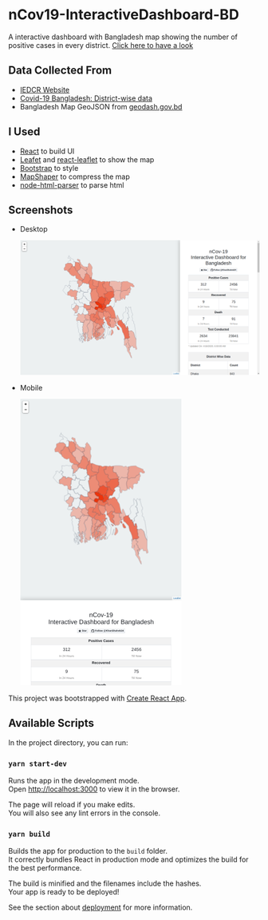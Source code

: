 # nCov19-InteractiveDashboard-BD

A interactive dashboard with Bangladesh map showing the number of positive cases in every district.
[Click here to have a look](https://www.co-ronabd.info/)

## Data Collected From

- [IEDCR Website](http://www.iedcr.gov.bd/)
- [Covid-19 Bangladesh: District-wise data](https://github.com/ahmedsadman/covid19-bd)
- Bangladesh Map GeoJSON from [geodash.gov.bd](https://geodash.gov.bd/)

## I Used

- [React](https://reactjs.org/) to build UI
- [Leafet](https://leafletjs.com/) and [react-leaflet](https://react-leaflet.js.org/) to show the map
- [Bootstrap](https://getbootstrap.com/) to style
- [MapShaper](http://mapshaper.org/) to compress the map
- [node-html-parser](https://www.npmjs.com/package/node-html-parser) to parse html

## Screenshots

- Desktop

  ![PC Screenshot](/images/sspc.png)

- Mobile

  ![Mobile Screenshot](/images/ssmb.png)

This project was bootstrapped with [Create React App](https://github.com/facebook/create-react-app).

## Available Scripts

In the project directory, you can run:

### `yarn start-dev`

Runs the app in the development mode.<br />
Open [http://localhost:3000](http://localhost:3000) to view it in the browser.

The page will reload if you make edits.<br />
You will also see any lint errors in the console.

### `yarn build`

Builds the app for production to the `build` folder.<br />
It correctly bundles React in production mode and optimizes the build for the best performance.

The build is minified and the filenames include the hashes.<br />
Your app is ready to be deployed!

See the section about [deployment](https://facebook.github.io/create-react-app/docs/deployment) for more information.
